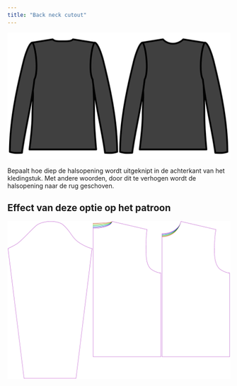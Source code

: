 ```yaml
---
title: "Back neck cutout"
---
```


![Hals uitsnijding achteraan](./backneckcutout.svg)

Bepaalt hoe diep de halsopening wordt uitgeknipt in de achterkant van het kledingstuk. Met andere woorden, door dit te verhogen wordt de halsopening naar de rug geschoven.

## Effect van deze optie op het patroon

![Deze afbeelding toont het effect van deze optie door meerdere varianten die een andere waarde hebben voor deze optie te vervangen](brian_backneckcutout_sample.svg "Effect van deze optie op het patroon")
